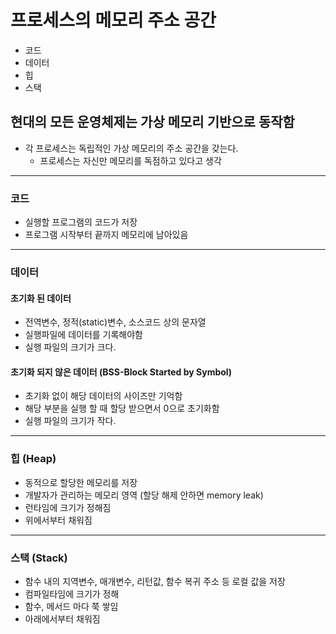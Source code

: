 # 프로세스의 메모리 주소 공간

- 코드
- 데이터
- 힙
- 스택

 ## 현대의 모든 운영체제는 가상 메모리 기반으로 동작함
* 각 프로세스는 독립적인 가상 메모리의 주소 공간을 갖는다.
  * 프로세스는 자신만 메모리를 독점하고 있다고 생각

---

### 코드
* 실행할 프로그램의 코드가 저장
* 프로그램 시작부터 끝까지 메모리에 남아있음

---

### 데이터

#### 초기화 된 데이터
* 전역변수, 정적(static)변수, 소스코드 상의 문자열
* 실행파일에 데이터를 기록해야함
* 실행 파일의 크기가 크다.
#### 초기화 되지 않은 데이터 (BSS-Block Started by Symbol)
* 초기화 없이 해당 데이터의 사이즈만 기억함
* 해당 부분을 실행 할 때 할당 받으면서 0으로 초기화함
* 실행 파일의 크기가 작다.
---

### 힙 (Heap)
* 동적으로 할당한 메모리를 저장
* 개발자가 관리하는 메모리 영역 (할당 해제 안하면 memory leak)
* 런타임에 크기가 정해짐
* 위에서부터 채워짐

---

### 스택 (Stack)
* 함수 내의 지역변수, 매개변수, 리턴값, 함수 복귀 주소 등 로컬 값을 저장
* 컴파일타임에 크기가 정해 
* 함수, 메서드 마다 쭉 쌓임
* 아래에서부터 채워짐
